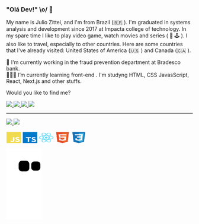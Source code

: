 ### "Olá Dev!" \o/ 👋

My name is Julio Zittei, and I'm from Brazil (🇧🇷 ). I'm graduated in systems analysis and development since 2017 at Impacta college of technology. In my spare time I like to play video game, watch movies and series ( 🎥  🕹 ). I also like to travel, especially to other countries. Here are some countries that I've already visited: United States of America (🇺🇸 ) and Canada (🇨🇦 ).

 🏦 I'm currently working in the fraud prevention department at Bradesco bank.<br/>
 👨🏻‍💻 I’m currently learning front-end . I'm studyng HTML, CSS JavasScript, React, Next.js and other stuffs.
 
 
 Would you like to find me?
 
 <div> 
   <a href="https://instagram.com/juliozittei" target="_blank">
     <img src="https://img.shields.io/badge/-Instagram-%23E4405F?style=for-the-badge&logo=instagram&logoColor=white" target="_blank"/>
  </a>
 	<a href="https://www.twitch.tv/juliozittei" target="_blank">
    <img src="https://img.shields.io/badge/Twitch-9146FF?style=for-the-badge&logo=twitch&logoColor=white" target="_blank"/>
  </a>
  <a href = "mailto:julio.zittei96@gmail.com">
    <img src="https://img.shields.io/badge/-Gmail-%23333?style=for-the-badge&logo=gmail&logoColor=white" target="_blank"/>
  </a>
  <a href="https://www.linkedin.com/in/julio-cesar-zittei-dutra-691919b2" target="_blank">
    <img src="https://img.shields.io/badge/-LinkedIn-%230077B5?style=for-the-badge&logo=linkedin&logoColor=white" target="_blank"/>
  </a> 
</div>
 
 <hr/>

<div>
  <a href="https://github.com/juliozittei">
  <img height="180em" src="https://github-readme-stats.vercel.app/api?username=juliozittei&show_icons=true&theme=dark&include_all_commits=true&count_private=true"/>
  <img height="180em" src="https://github-readme-stats.vercel.app/api/top-langs/?username=juliozittei&layout=compact&langs_count=7&theme=dark"/>
  </a>
</div>

<div style="display: inline_block"><br>
  <img align="center" alt="JavaScript" height="30" width="40" src="https://raw.githubusercontent.com/devicons/devicon/master/icons/javascript/javascript-plain.svg">
  <img align="center" alt="TypesScript" height="30" width="40" src="https://raw.githubusercontent.com/devicons/devicon/master/icons/typescript/typescript-plain.svg">
  <img align="center" alt="React" height="30" width="40" src="https://raw.githubusercontent.com/devicons/devicon/master/icons/react/react-original.svg"/>
  <img align="center" alt="HTML" height="30" width="40" src="https://raw.githubusercontent.com/devicons/devicon/master/icons/html5/html5-original.svg"/>
  <img align="center" alt="CSS" height="30" width="40" src="https://raw.githubusercontent.com/devicons/devicon/master/icons/css3/css3-original.svg"/>
</div>

<div style="display: block">
 
   ![Snake animation](https://github.com/juliozittei/juliozittei/blob/output/github-contribution-grid-snake.svg)
  
</div>




